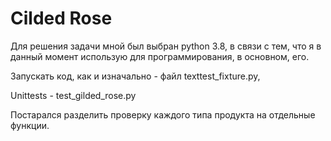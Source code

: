 # Cilded Rose

Для решения задачи мной был выбран python 3.8, в связи с тем, 
что я в данный момент использую для программирования, в основном, его.

Запускать код, как и изначально - файл texttest_fixture.py, 

Unittests - test_gilded_rose.py

Постарался разделить проверку каждого типа продукта на отдельные функции.
